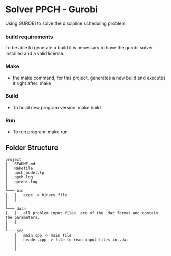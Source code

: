 # Solver PPCH - Gurobi

Using GUROBI to solve the discipline scheduling problem.

### build requirements
To be able to generate a build it is necessary to have the gurobi solver installed and a valid license.

### Make
- the make command, for this project, generates a new build and executes it right after: make

### Build
- To build new program version: make build

### Run
- To run program: make run


## Folder Structure

```
project
│   README.md
│   Makefile
│   ppch_model.lp
│   ppch.log
│   gurobi.log    
│
└─── bin
│   │   exec -> binary file
│   │
│       
└─── data
│   │   all problem input files. are of the .dat format and contain the parameters.
│   │
│   
└─── src
    │   main.cpp -> main file 
    │   header.cpp -> file to read input files in .dat
    │
    │
```
